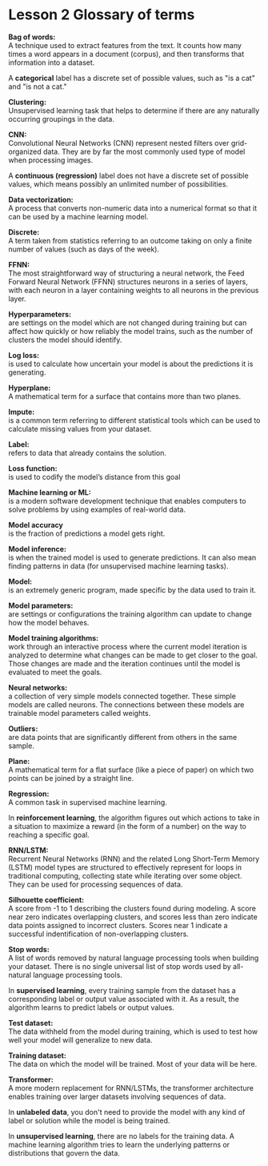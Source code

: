 # Lesson 2 Glossary of terms

**Bag of words:**<br>
 A technique used to extract features from the text. It counts how many times a word appears in a document (corpus), and then transforms that information into a dataset.

A **categorical** label has a discrete set of possible values, such as "is a cat" and "is not a cat."

**Clustering:** <br>
Unsupervised learning task that helps to determine if there are any naturally occurring groupings in the data.

**CNN:**<br>
Convolutional Neural Networks (CNN) represent nested filters over grid-organized data. They are by far the most commonly used type of model when processing images.

A **continuous (regression)** label does not have a discrete set of possible values, which means possibly an unlimited number of possibilities.

**Data vectorization:**<br> 
A process that converts non-numeric data into a numerical format so that it can be used by a machine learning model.

**Discrete:**<br>
A term taken from statistics referring to an outcome taking on only a finite number of values (such as days of the week).

**FFNN:**<br>
The most straightforward way of structuring a neural network, the Feed Forward Neural Network (FFNN) structures neurons in a series of layers, with each neuron in a layer containing weights to all neurons in the previous layer.

**Hyperparameters:**<br>
are settings on the model which are not changed during training but can affect how quickly or how reliably the model trains, such as the number of clusters the model should identify.

**Log loss:**<br>
is used to calculate how uncertain your model is about the predictions it is generating.

**Hyperplane:**<br>
A mathematical term for a surface that contains more than two planes.

**Impute:**<br>
is a common term referring to different statistical tools which can be used to calculate missing values from your dataset.

**Label:**<br>
refers to data that already contains the solution.

**Loss function:**<br>
is used to codify the model’s distance from this goal

**Machine learning or ML:**<br>
is a modern software development technique that enables computers to solve problems by using examples of real-world data.

**Model accuracy**<br>
is the fraction of predictions a model gets right.

**Model inference:**<br>
is when the trained model is used to generate predictions. It can also mean finding patterns in data (for unsupervised machine learning tasks).

**Model:**<br>
is an extremely generic program, made specific by the data used to train it.

**Model parameters:**<br>
are settings or configurations the training algorithm can update to change how the model behaves.

**Model training algorithms:**<br>
work through an interactive process where the current model iteration is analyzed to determine what changes can be made to get closer to the goal. Those changes are made and the iteration continues until the model is evaluated to meet the goals.

**Neural networks:** <br>
a collection of very simple models connected together. These simple models are called neurons. The connections between these models are trainable model parameters called weights.

**Outliers:**<br>
are data points that are significantly different from others in the same sample.

**Plane:**<br>
A mathematical term for a flat surface (like a piece of paper) on which two points can be joined by a straight line.

**Regression:**<br>
A common task in supervised machine learning.

In **reinforcement learning**, the algorithm figures out which actions to take in a situation to maximize a reward (in the form of a number) on the way to reaching a specific goal.

**RNN/LSTM:**<br>
Recurrent Neural Networks (RNN) and the related Long Short-Term Memory (LSTM) model types are structured to effectively represent for loops in traditional computing, collecting state while iterating over some object. They can be used for processing sequences of data.

**Silhouette coefficient:**<br>
A score from -1 to 1 describing the clusters found during modeling. A score near zero indicates overlapping clusters, and scores less than zero indicate data points assigned to incorrect clusters. Scores near 1 indicate a successful indentification of non-overlapping clusters.

**Stop words:**<br>
A list of words removed by natural language processing tools when building your dataset. There is no single universal list of stop words used by all-natural language processing tools.

In **supervised learning**, every training sample from the dataset has a corresponding label or output value associated with it. As a result, the algorithm learns to predict labels or output values.

**Test dataset:**<br>
The data withheld from the model during training, which is used to test how well your model will generalize to new data.

**Training dataset:**<br>
The data on which the model will be trained. Most of your data will be here.

**Transformer:**<br>
A more modern replacement for RNN/LSTMs, the transformer architecture enables training over larger datasets involving sequences of data.

In **unlabeled data**, you don't need to provide the model with any kind of label or solution while the model is being trained.

In **unsupervised learning**, there are no labels for the training data. A machine learning algorithm tries to learn the underlying patterns or distributions that govern the data.
